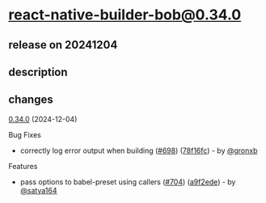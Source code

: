 # react-native-builder-bob@0.34.0

## release on 20241204
## description
## changes
<a href="https://github.com/callstack/react-native-builder-bob/compare/react-native-builder-bob@0.33.3...react-native-builder-bob@0.34.0">0.34.0</a> (2024-12-04)

Bug Fixes

* correctly log error output when building (<a href="https://github.com/callstack/react-native-builder-bob/issues/698" data-hovercard-type="pull_request" data-hovercard-url="/callstack/react-native-builder-bob/pull/698/hovercard">#698</a>) (<a href="https://github.com/callstack/react-native-builder-bob/commit/78f16fcc9183743c19f564e421051c17e71c86d8">78f16fc</a>) - by <a class="user-mention notranslate" data-hovercard-type="user" data-hovercard-url="/users/gronxb/hovercard" data-octo-click="hovercard-link-click" data-octo-dimensions="link_type:self" href="https://github.com/gronxb">@gronxb</a>

Features

* pass options to babel-preset using callers (<a href="https://github.com/callstack/react-native-builder-bob/issues/704" data-hovercard-type="pull_request" data-hovercard-url="/callstack/react-native-builder-bob/pull/704/hovercard">#704</a>) (<a href="https://github.com/callstack/react-native-builder-bob/commit/a9f2edea4d478ee176034fa7970114876130e76c">a9f2ede</a>) - by <a class="user-mention notranslate" data-hovercard-type="user" data-hovercard-url="/users/satya164/hovercard" data-octo-click="hovercard-link-click" data-octo-dimensions="link_type:self" href="https://github.com/satya164">@satya164</a>

